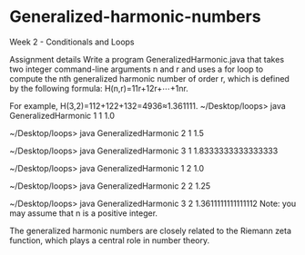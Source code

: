# Generalized-harmonic-numbers
Week 2 - Conditionals and Loops


Assignment details
Write a program GeneralizedHarmonic.java that takes two integer command-line arguments n and r and uses a for loop to compute the nth generalized harmonic number of order r, which is defined by the following formula: H(n,r)=11r+12r+⋯+1nr.

For example, H(3,2)=112+122+132=4936≈1.361111.
~/Desktop/loops> java GeneralizedHarmonic 1 1
1.0

~/Desktop/loops> java GeneralizedHarmonic 2 1
1.5

~/Desktop/loops> java GeneralizedHarmonic 3 1
1.8333333333333333

~/Desktop/loops> java GeneralizedHarmonic 1 2
1.0

~/Desktop/loops> java GeneralizedHarmonic 2 2
1.25

~/Desktop/loops> java GeneralizedHarmonic 3 2
1.3611111111111112
Note: you may assume that n is a positive integer.

The generalized harmonic numbers are closely related to the Riemann zeta function, which plays a central role in number theory.
